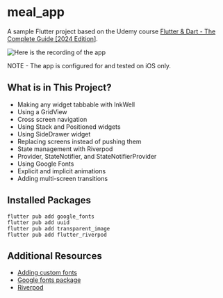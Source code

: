 # meal_app

A sample Flutter project based on the Udemy course [Flutter & Dart - The Complete Guide [2024 Edition]](https://www.udemy.com/course/fluhttps://www.udemy.com/course/learn-flutter-dart-to-build-ios-android-apps/).

![Here is the recording of the app](recording.gif)

NOTE - The app is configured for and tested on iOS only.

## What is in This Project?

* Making any widget tabbable with InkWell
* Using a GridView
* Cross screen navigation
* Using Stack and Positioned widgets
* Using SideDrawer widget
* Replacing screens instead of pushing them
* State management with Riverpod
* Provider, StateNotifier, and StateNotifierProvider
* Using Google Fonts
* Explicit and implicit animations
* Adding multi-screen transitions

## Installed Packages

```shell
flutter pub add google_fonts
flutter pub add uuid
flutter pub add transparent_image
flutter pub add flutter_riverpod
```

## Additional Resources

* [Adding custom fonts](https://docs.flutter.dev/cookbook/design/fonts)
* [Google fonts package](https://pub.dev/packages/google_fonts)
* [Riverpod](https://pub.dev/packages/flutter_riverpod)

